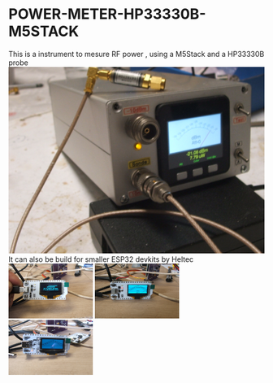 # POWER-METER-HP33330B-M5STACK
This is a instrument to mesure RF power , using a M5Stack and a HP33330B probe
![Photo de la version de F1GE](./photos/M5_build_F1GE.png)
It can also be build for smaller ESP32 devkits by Heltec
<img src="./photos/V2_text_F1GE.JPG" alt="V2 board" width="166" height="108">
<img src="./photos/V2_operation_F1GE.JPG" alt="V2 board in operation" width="166" height="108">
<img src="./photos/V3_operation_F1GE.JPG" alt="V3 board in operation" width="166" height="108">


